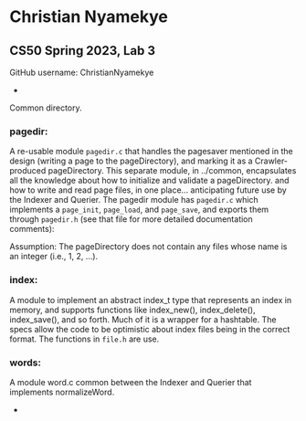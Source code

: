 # Christian Nyamekye
## CS50 Spring 2023, Lab 3

GitHub username: ChristianNyamekye

*
Common directory.

### pagedir:
A re-usable module `pagedir.c` that handles the pagesaver mentioned in the design (writing a page to the pageDirectory), and marking it as a Crawler-produced pageDirectory. This separate module, in ../common, encapsulates all the knowledge about how to initialize and validate a pageDirectory. and how to write and read page files, in one place... anticipating future use by the Indexer and Querier.
The pagedir module has  `pagedir.c` which implements a `page_init`, `page_load`, and `page_save`, and exports them through `pagedir.h` (see that file for more detailed documentation comments): 

Assumption: The pageDirectory does not contain any files whose name is an integer (i.e., 1, 2, ...).

### index:

A module to implement an abstract index_t type that represents an index in memory, and supports functions like index_new(), index_delete(), index_save(), and so forth. Much of it is a wrapper for a hashtable. The specs allow the code to be optimistic about index files 
being in the correct format. The functions in `file.h` are use.


### words:
A module word.c common between the Indexer and Querier that implements normalizeWord.

*
